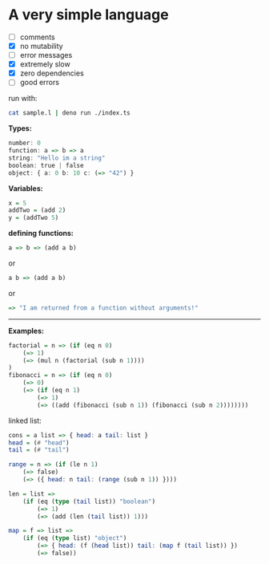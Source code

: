 # A very simple language
- [ ] comments
- [X] no mutability 
- [ ] error messages
- [X] extremely slow
- [X] zero dependencies
- [ ] good errors

run with:
```sh
cat sample.l | deno run ./index.ts
```

**Types:**
```hs
number: 0
function: a => b => a
string: "Hello im a string"
boolean: true | false
object: { a: 0 b: 10 c: (=> "42") }
```

**Variables:**
```hs
x = 5
addTwo = (add 2)
y = (addTwo 5)
```

**defining functions:**
```hs
a => b => (add a b)
```
or
```hs
a b => (add a b)
```
or
```hs
=> "I am returned from a function without arguments!"
```
* * *
**Examples:**
```hs
factorial = n => (if (eq n 0)
    (=> 1)
    (=> (mul n (factorial (sub n 1))))
)
fibonacci = n => (if (eq n 0)
    (=> 0)
    (=> (if (eq n 1)
        (=> 1)
        (=> ((add (fibonacci (sub n 1)) (fibonacci (sub n 2))))))))
```

linked list:

```hs
cons = a list => { head: a tail: list }
head = (# "head")
tail = (# "tail")

range = n => (if (le n 1)
    (=> false)
    (=> ({ head: n tail: (range (sub n 1)) })))

len = list => 
    (if (eq (type (tail list)) "boolean")
        (=> 1)
        (=> (add (len (tail list)) 1)))

map = f => list => 
    (if (eq (type list) "object")
        (=> { head: (f (head list)) tail: (map f (tail list)) })
        (=> false))
```
